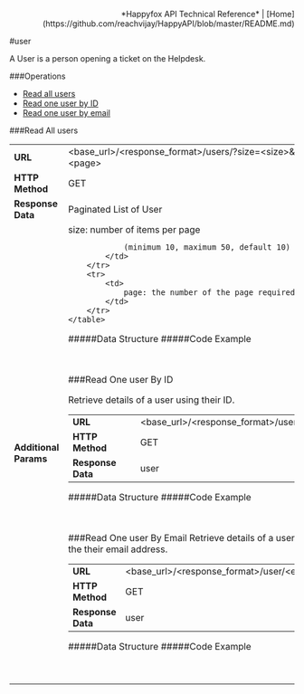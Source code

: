  <p align="right">*Happyfox API Technical Reference* | [Home](https://github.com/reachvijay/HappyAPI/blob/master/README.md)</p>

#user

A User is a person opening a ticket on the Helpdesk.

###Operations

* [Read all users](#read-all-users)
* [Read one user by ID](#read-one-user-by-id)
* [Read one user by email](#read-one-user-by-email)

###Read All users
<table width="90%"><tr>
			<td>
				<b>URL</b>
			</td>
			<td>
				&lt;base_url&gt;/&lt;response_format&gt;/users/?size=&lt;size&gt;&amp;page=&lt;page&gt;
			</td>
		</tr>
		<tr>
			<td>
				<b>HTTP Method</b>
			</td>
			<td>
				GET
			</td>
		</tr>
		<tr>
			<td>
				<b>Response Data</b>
			</td>
			<td>
				Paginated List of User
			</td>
		</tr>
		<tr>
			<td rowspan="2">
				<b>Additional Params</b>
			</td>
			<td>
				size: number of items per page 
				
				(minimum 10, maximum 50, default 10)
			</td>
		</tr>
		<tr>
			<td>
				page: the number of the page required
			</td>
		</tr>
	</table>


#####Data Structure
#####Code Example
<p align="right"><a href="#operations">Top</a></p>
###Read One user By ID

Retrieve details of a user using their ID.

<table width="90%"><tr>
			<td>
				<b>URL</b>
			</td>
			<td>
				&lt;base_url&gt;/&lt;response_format&gt;/user/&lt;id&gt;/
			</td>
		</tr>
		<tr>
			<td>
				<b>HTTP Method</b>
			</td>
			<td>
				GET
			</td>
		</tr>
		<tr>
			<td>
				<b>Response Data</b>
			</td>
			<td>
				user
			</td>
		</tr>
	</table>


#####Data Structure
#####Code Example
<p align="right"><a href="#operations">Top</a></p>
###Read One user By Email
Retrieve details of a user using the their email address.

<table width="90%"><tr>
			<td>
				<b>URL</b>
			</td>
			<td>
				&lt;base_url&gt;/&lt;response_format&gt;/user/&lt;email&gt;/
			</td>
		</tr>
		<tr>
			<td>
				<b>HTTP Method</b>
			</td>
			<td>
				GET
			</td>
		</tr>
		<tr>
			<td>
				<b>Response Data</b>
			</td>
			<td>
				user
			</td>
		</tr>
	</table>

#####Data Structure
#####Code Example
<p align="right"><a href="#operations">Top</a></p>